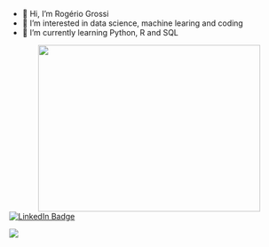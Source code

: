- 👋 Hi, I’m Rogério Grossi
- 👀 I’m interested in data science, machine learing and coding
- 🌱 I’m currently learning Python, R and SQL


<div align="center">
  <img src="https://cdn.dribbble.com/users/634508/screenshots/2172083/media/863da86eeaed056444be4fc8b02edcdf.gif" width="400" height="300"/>
</div>

<div id="badges">
  <a href="https://www.linkedin.com/in/rogerio-grossi/">
    <img src="https://img.shields.io/badge/LinkedIn-blue?style=for-the-badge&logo=linkedin&logoColor=white" alt="LinkedIn Badge"/>
  </a> 
</div>

![](https://komarev.com/ghpvc/?username=your-github-rogeriogrossi&color=ff69b4)

<!---
rogeriogrossi/rogeriogrossi is a ✨ special ✨ repository because its `README.md` (this file) appears on your GitHub profile.
You can click the Preview link to take a look at your changes.
--->
